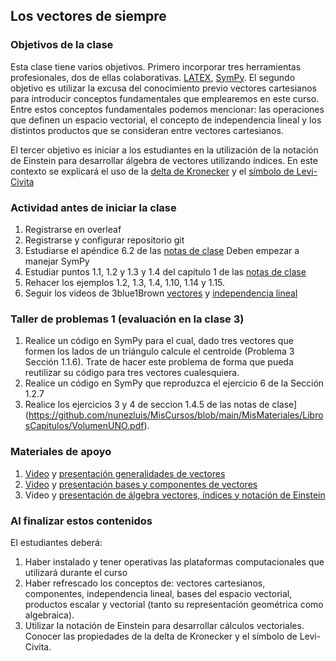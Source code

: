 ## Los vectores de siempre
### Objetivos de la clase

Esta clase tiene varios objetivos. Primero incorporar tres herramientas profesionales, dos de ellas colaborativas. [LATEX](https://en.wikipedia.org/wiki/LaTeX), [SymPy](https://www.sympy.org/en/index.html).
El segundo objetivo es utilizar la excusa del conocimiento previo vectores cartesianos para introducir conceptos fundamentales que emplearemos en este curso. Entre estos conceptos fundamentales podemos mencionar: las operaciones que definen un espacio vectorial, el concepto de independencia lineal y los distintos productos que se consideran entre vectores cartesianos.

El tercer objetivo es iniciar a los estudiantes en la utilización de la notación de Einstein para desarrollar álgebra de vectores utilizando índices. En este contexto se explicará el uso de la [delta de Kronecker](https://en.wikipedia.org/wiki/Kronecker_delta) y el [símbolo de Levi-Civita](https://en.wikipedia.org/wiki/Levi-Civita_symbol)

### Actividad antes de iniciar la clase
1. Registrarse en overleaf
2. Registrarse y configurar repositorio git
3. Estudiarse el apéndice 6.2 de las [notas de clase](https://github.com/nunezluis/MisCursos/blob/main/MisMateriales/LibrosCapitulos/VolumenUNO.pdf) Deben empezar a manejar SymPy
3. Estudiar puntos 1.1, 1.2 y 1.3 y 1.4 del capítulo 1 de las [notas de clase](https://github.com/nunezluis/MisCursos/blob/main/MisMateriales/LibrosCapitulos/VolumenUNO.pdf)
4. Rehacer los ejemplos 1.2, 1.3, 1.4, 1.10, 1.14 y 1.15.
5. Seguir los videos de 3blue1Brown [vectores](https://www.youtube.com/watch?v=fNk_zzaMoSs) y [independencia lineal](https://www.youtube.com/watch?v=k7RM-ot2NWY)

### Taller de problemas 1 (evaluación en la clase 3)
1. Realice un código en SymPy para el cual, dado tres vectores que formen los lados de un triángulo calcule el centroide (Problema 3 Sección 1.1.6). Trate de hacer este problema de forma que pueda reutilizar su código para tres vectores cualesquiera.
2. Realice un código en SymPy que reproduzca el ejercicio 6 de la Sección 1.2.7
3. Realice los ejercicios 3 y 4 de seccion 1.4.5 de las notas de clase](https://github.com/nunezluis/MisCursos/blob/main/MisMateriales/LibrosCapitulos/VolumenUNO.pdf).

### Materiales de apoyo
1. [Video](https://youtu.be/2LhoaImegV4) y [presentación generalidades de vectores](https://github.com/nunezluis/MisCursos/blob/main/MisMateriales/Presentaciones/1_1Vectores.pdf)
2. [Video](https://youtu.be/WNMyW9gKutU) y [presentación bases y componentes de vectores](https://github.com/nunezluis/MisCursos/blob/main/MisMateriales/Presentaciones/1_2BaseCompon.pdf)
3. Video y [presentación de álgebra vectores, índices y notación de Einstein](https://github.com/nunezluis/MisCursos/blob/main/MisMateriales/Presentaciones/1_3VectoresIndices.pdf)

### Al finalizar estos contenidos
El estudiantes deberá:
1. Haber instalado y tener operativas las plataformas computacionales que utilizará durante el curso
2. Haber refrescado los conceptos de: vectores cartesianos, componentes, independencia lineal, bases del espacio vectorial, productos escalar y vectorial (tanto su representación geométrica como algebraica).
3. Utilizar la notación de Einstein para desarrollar cálculos vectoriales. Conocer las propiedades de la delta de Kronecker y el símbolo de Levi-Civita.
